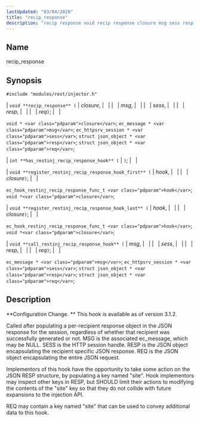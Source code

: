 ```yaml
---
lastUpdated: "03/04/2020"
title: "recip_response"
description: "recip response void recip response closure msg sess resp req void closure ec message msg ec httpsrv session sess struct json object resp struct json object req int has restinj recip response hook void register restinj recip response hook first hook closure ec hook restinj recip response func t hook..."
---
```


<a name="hooks.restinj.recip_response"></a> 
## Name

recip_response

## Synopsis

`#include "modules/rest/injector.h"`

| `void **recip_response** (` | <var class="pdparam">closure</var>, |   |
|   | <var class="pdparam">msg</var>, |   |
|   | <var class="pdparam">sess</var>, |   |
|   | <var class="pdparam">resp</var>, |   |
|   | <var class="pdparam">req</var>`)`; |   |

`void * <var class="pdparam">closure</var>`;
`ec_message * <var class="pdparam">msg</var>`;
`ec_httpsrv_session * <var class="pdparam">sess</var>`;
`struct json_object * <var class="pdparam">resp</var>`;
`struct json_object * <var class="pdparam">req</var>`;

| `int **has_restinj_recip_response_hook** (` | `)`; |   |

| `void **register_restinj_recip_response_hook_first** (` | <var class="pdparam">hook</var>, |   |
|   | <var class="pdparam">closure</var>`)`; |   |

`ec_hook_restinj_recip_response_func_t <var class="pdparam">hook</var>`;
`void *<var class="pdparam">closure</var>`;

| `void **register_restinj_recip_response_hook_last** (` | <var class="pdparam">hook</var>, |   |
|   | <var class="pdparam">closure</var>`)`; |   |

`ec_hook_restinj_recip_response_func_t <var class="pdparam">hook</var>`;
`void *<var class="pdparam">closure</var>`;

| `void **call_restinj_recip_response_hook** (` | <var class="pdparam">msg</var>, |   |
|   | <var class="pdparam">sess</var>, |   |
|   | <var class="pdparam">resp</var>, |   |
|   | <var class="pdparam">req</var>`)`; |   |

`ec_message * <var class="pdparam">msg</var>`;
`ec_httpsrv_session * <var class="pdparam">sess</var>`;
`struct json_object * <var class="pdparam">resp</var>`;
`struct json_object * <var class="pdparam">req</var>`;<a name="idp45032304"></a> 
## Description

**Configuration Change. ** This hook is available as of version 3.1.2.

Called after populating a per-recipient response object in the JSON response for the session, regardless of whether that recipient was successfully generated or not. MSG is the associated ec_message, which may be NULL. SESS is the HTTP session handle. RESP is the JSON object encapsulating the recipient specific JSON response. REQ is the JSON object encapsulating the entire JSON request.

Implementors of this hook have the opportunity to take some action on the JSON RESP structure, by populating a key named "site". Hook implementors may inspect other keys in RESP, but SHOULD limit their actions to modifying the contents of the "site" key so that they do not collide with future expansions to the injection API.

REQ may contain a key named "site" that can be used to convey additional data to this hook.